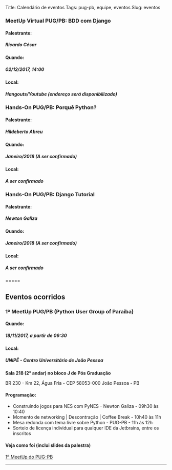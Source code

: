 Title: Calendário de eventos
Tags: pug-pb, equipe, eventos
Slug: eventos


### MeetUp Virtual PUG/PB: BDD com Django

#### Palestrante:

##### Ricardo César

#### Quando:

##### 02/12/2017, 14:00

#### Local:

##### Hangouts/Youtube (endereço será disponibilizado)



### Hands-On PUG/PB: Porquê Python?

#### Palestrante:

##### Hildeberto Abreu

#### Quando:

##### Janeiro/2018 (A ser confirmado)

#### Local:

##### A ser confirmado



### Hands-On PUG/PB: Django Tutorial

#### Palestrante:

##### Newton Galiza

#### Quando:

##### Janeiro/2018 (A ser confirmado)

#### Local:

##### A ser confirmado

=====

## Eventos ocorridos

### 1º MeetUp PUG/PB (Python User Group of Paraíba)

#### Quando:

##### 18/11/2017, a partir de 09:30

#### Local:

##### UNIPÊ - Centro Universitário de João Pessoa
**Sala 218 (2° andar) no bloco J de Pós Graduação**

BR 230 - Km 22, Água Fria - CEP 58053-000 João Pessoa - PB

#### Programação:

* Construindo jogos para NES com PyNES - Newton Galiza - 09h30 às 10:40
* Momento de networking | Descontração | Coffee Break - 10h40 às 11h
* Mesa redonda com tema livre sobre Python - PUG-PB - 11h às 12h
* Sorteio de licença individual para qualquer IDE da Jetbrains, entre os inscritos

#### Veja como foi (inclui slides da palestra)
[1º MeetUp do PUG-PB](../primeiro-meetup.html)

--------------------------------------------------